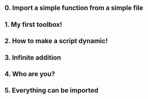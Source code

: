 ##  0\. Import a simple function from a simple file

##  1\. My first toolbox!

##  2\. How to make a script dynamic!

##  3\. Infinite addition

##  4\. Who are you?

##  5\. Everything can be imported

